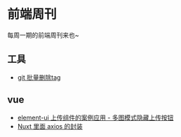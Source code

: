 # 前端周刊
每周一期的前端周刊来也~

## 工具

* [git 批量删除tag](https://www.jianshu.com/p/83ea11828c8e)


## vue

* [element-ui 上传组件的案例应用 - 多图模式隐藏上传按钮](https://blog.csdn.net/weixin_42418774/article/details/107063413)
* [Nuxt 里面 axios 的封装](https://zhuanlan.zhihu.com/p/75864109)
